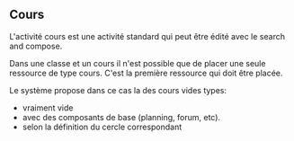 

## Cours 


L'activité cours est une activité standard qui peut être édité avec le search and compose.

Dans une classe et un cours il n'est possible que de placer une seule ressource de type cours. C'est la première ressource qui doit être placée.

Le système propose dans ce cas la des cours vides types:
- vraiment vide 
- avec des composants de base (planning, forum, etc).
- selon la définition du cercle correspondant

